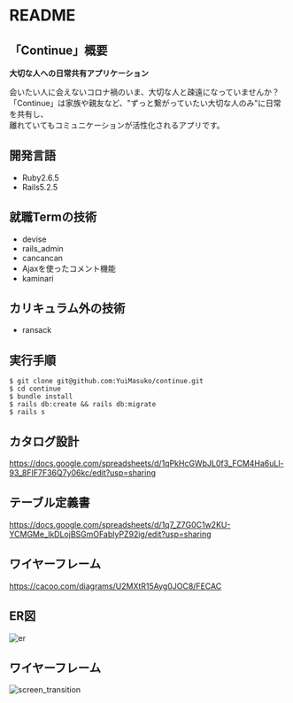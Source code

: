 # README

## 「Continue」概要
**大切な人への日常共有アプリケーション**

会いたい人に会えないコロナ禍のいま、大切な人と疎遠になっていませんか？<br>
「Continue」は家族や親友など、"ずっと繋がっていたい大切な人のみ"に日常を共有し、<br>
離れていてもコミュニケーションが活性化されるアプリです。

## 開発言語
- Ruby2.6.5
- Rails5.2.5

## 就職Termの技術
- devise
- rails_admin
- cancancan
- Ajaxを使ったコメント機能
- kaminari

## カリキュラム外の技術
- ransack

## 実行手順
```
$ git clone git@github.com:YuiMasuko/continue.git
$ cd continue
$ bundle install
$ rails db:create && rails db:migrate
$ rails s
```

## カタログ設計
https://docs.google.com/spreadsheets/d/1qPkHcGWbJL0f3_FCM4Ha6uLl-93_8FIF7F36Q7y06kc/edit?usp=sharing

## テーブル定義書
https://docs.google.com/spreadsheets/d/1q7_Z7G0C1w2KU-YCMGMe_lkDLojBSGmOFablyPZ92ig/edit?usp=sharing

## ワイヤーフレーム
https://cacoo.com/diagrams/U2MXtR15Ayg0JOC8/FECAC

## ER図
![er](https://user-images.githubusercontent.com/86764911/131963689-fb5b818b-fe85-4b28-bba8-9b3b37f33270.png)


## ワイヤーフレーム
![screen_transition](https://user-images.githubusercontent.com/86764911/131963835-2b00cf1e-d745-4a27-a1fc-be9e4144fc02.png)
